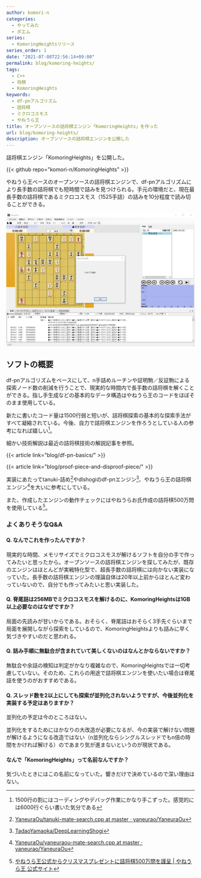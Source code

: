 ```yaml
---
author: komori-n
categories:
  - やってみた
  - ポエム
series:
  - KomoringHeightsリリース
series_order: 1
date: "2021-07-08T22:56:14+09:00"
permalink: blog/komoring-heights/
tags:
  - C++
  - 将棋
  - KomoringHeights
keywords:
  - df-pnアルゴリズム
  - 詰将棋
  - ミクロコスモス
  - やねうら王
title: オープンソースの詰将棋エンジン「KomoringHeights」を作った
url: blog/komoring-heights/
description: オープンソースの詰将棋エンジンを公開した
---
```


詰将棋エンジン「KomoringHeights」を公開した。

{{< github repo="komori-n/KomoringHeights" >}}

やねうら王ベースのオープンソースの詰将棋エンジンで、df-pnアルゴリズムにより長手数の詰将棋でも短時間で詰みを見つけられる。手元の環境だと、現在最長手数の詰将棋であるミクロコスモス（1525手詰）の詰みを10分程度で読み切ることができる。

![使用画面](komoringheights.jpg)

## ソフトの概要

df-pnアルゴリズムをベースにして、n手詰めルーチンや証明駒／反証駒による探索ノード数の削減を行うことで、現実的な時間内で長手数の詰将棋を解くことができる。指し手生成などの基本的なデータ構造はやねうら王のコードをほぼそのまま使用している。

新たに書いたコード量は1500行弱と短いが、詰将棋探索の基本的な探索手法がすべて凝縮されている。今後、自力で詰将棋エンジンを作ろうとしている人の参考になれば嬉しい[^1]。

[^1]: 1500行の割にはコーディングやデバッグ作業にかなり手こずった。感覚的には6000行ぐらい書いた気分である

細かい技術解説は最近の詰将棋技術の解説記事を参照。

{{< article link="blog/df-pn-basics/" >}}

{{< article link="blog/proof-piece-and-disproof-piece/" >}}

実装にあたってtanuki-詰め[^2]やdlshogiのdf-pnエンジン[^3]、やねうら王の詰将棋エンジン[^4]を大いに参考にしている。

[^2]: [YaneuraOu/tanuki-mate-search.cpp at master · yaneurao/YaneuraOu](https://github.com/yaneurao/YaneuraOu/blob/master/source/engine/tanuki-mate-engine/tanuki-mate-search.cpp)
[^3]: [TadaoYamaoka/DeepLearningShogi](https://github.com/TadaoYamaoka/DeepLearningShogi)
[^4]: [YaneuraOu/yaneuraou-mate-search.cpp at master · yaneurao/YaneuraOu](https://github.com/yaneurao/YaneuraOu/blob/master/source/engine/yaneuraou-mate-engine/yaneuraou-mate-search.cpp)

また、作成したエンジンの動作チェックにはやねうらお氏作成の詰将棋500万問を使用している[^5]。

[^5]: [やねうら王公式からクリスマスプレゼントに詰将棋500万問を謹呈 | やねうら王 公式サイト]("https://yaneuraou.yaneu.com/2020/12/25/christmas-present/)

### よくありそうなQ&A

#### Q. なんでこれを作ったんですか？

現実的な時間、メモリサイズでミクロコスモスが解けるソフトを自分の手で作ってみたいと思ったから。オープンソースの詰将棋エンジンを探してみたが、既存のエンジンはほとんどが実戦特化型で、超長手数の詰将棋には向かない実装になっていた。長手数の詰将棋エンジンの理論自体は20年以上前からほとんど変わっていないので、自分でも作ってみたいと思い実装した。

#### Q. 脊尾詰は256MBでミクロコスモスを解けるのに、KomoringHeightsは1GB以上必要なのはなぜですか？

局面の先読みが甘いからである。おそらく、脊尾詰はおそらく3手先ぐらいまで局面を展開しながら探索をしているので、KomoringHeightsよりも詰みに早く気づきやすいのだと思われる。

#### Q. 詰み手順に無駄合が含まれていて美しくないのはなんとかならないですか？

無駄合や余詰の検知は判定がかなり複雑なので、KomoringHeightsでは一切考慮していない。そのため、これらの用途で詰将棋エンジンを使いたい場合は脊尾詰を使うのがおすすめである。

#### Q. スレッド数を2以上にしても探索が並列化されないようですが、今後並列化を実装する予定はありますか？

並列化の予定は今のところはない。

並列化をするためにはかなりの大改造が必要になるが、今の実装で解けない問題が解けるようになる改造ではない（n並列化ならシングルスレッドでもn倍の時間をかければ解ける）のであまり気が進まないというのが現状である。

#### なんで「KomoringHeights」って名前なんですか？

気づいたときにはこの名前になっていた。響きだけで決めているので深い理由はない。

